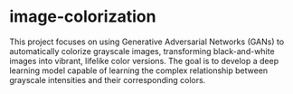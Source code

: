 # image-colorization
This project focuses on using Generative Adversarial Networks (GANs) to automatically colorize grayscale images, transforming black-and-white images into vibrant, lifelike color versions. The goal is to develop a deep learning model capable of learning the complex relationship between grayscale intensities and their corresponding colors.
